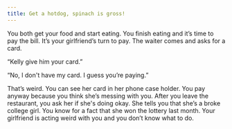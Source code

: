 ```yaml
---
title: Get a hotdog, spinach is gross!
---
```


You both get your food and start eating. You finish eating and it’s time to pay the bill. It’s your girlfriend’s turn to pay. The waiter comes and asks for a card. 

“Kelly give him your card.” 

“No, I don't have my card. I guess you’re paying.” 

That’s weird. You can see her card in her phone case holder. You pay anyway because you think she’s messing with you. After you leave the restaurant, you ask her if she's doing okay. She tells you that she’s a broke college girl. You know for a fact that she won the lottery last month. Your girlfriend is acting weird with you and you don’t know what to do.